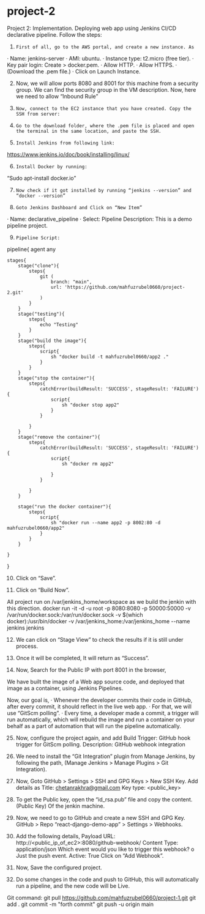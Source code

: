 # project-2



Project 2: Implementation.
Deploying web app using Jenkins CI/CD declarative pipeline.
Follow the steps:

1.     First of all, go to the AWS portal, and create a new instance. As
·       Name: jenkins-server
·       AMI: ubuntu.
·       Instance type: t2.micro (free tier).
·       Key pair login: Create > docker.pem.
·       Allow HTTP.
·       Allow HTTPS.
·       (Download the .pem file.)
·       Click on Launch Instance.
 
 
2.    Now, we will allow ports 8080 and 8001 for this machine from a security group. We can find the security group in the VM description. Now, here we need to allow “Inbound Rule”

3.     Now, connect to the EC2 instance that you have created. Copy the SSH from server:
 

4.     Go to the download folder, where the .pem file is placed and open the terminal in the same location, and paste the SSH.

5.     Install Jenkins from following link:
https://www.jenkins.io/doc/book/installing/linux/

6.     Install Docker by running:
“Sudo apt-install docker.io”

7.     Now check if it got installed by running “jenkins --version” and “docker --version”
 

8.     Goto Jenkins Dashboard and Click on “New Item”
·       Name: declarative_pipeline
·       Select: Pipeline
Description: This is a demo pipeline project.

9.     Pipeline Script:

    
pipeline{
    agent any

    stages{
        stage("clone"){
            steps{
                git (
                    branch: "main", 
                    url: 'https://github.com/mahfuzrubel0660/project-2.git'
                )
            }
        }
        stage("testing"){
            steps{
                echo "Testing"
            }
        }
        stage("build the image"){
            steps{
                script{
                    sh "docker build -t mahfuzrubel0660/app2 ."
                }
            }
        }
        stage("stop the container"){
            steps{
                catchError(buildResult: 'SUCCESS', stageResult: 'FAILURE'){
                    script{
                        sh "docker stop app2"
                    }
                }
                
            }
        }
        stage("remove the container"){
            steps{
                catchError(buildResult: 'SUCCESS', stageResult: 'FAILURE'){
                    script{
                        sh "docker rm app2"

                    }
                }
                    
            }
        }
        
        stage("run the docker container"){
            steps{
                script{
                    sh "docker run --name app2 -p 8002:80 -d mahfuzrubel0660/app2"
                }
            }
        }
        
    }
}   



 

10.  Click on “Save”.

11.  Click on “Build Now”.

All project run on /var/jenkins_home/workspace as we build the jenkin with this direction.
docker run -it -d -u root -p 8080:8080 -p 50000:50000 -v /var/run/docker.sock:/var/run/docker.sock -v $(which docker):/usr/bin/docker -v /var/jenkins_home:/var/jenkins_home --name jenkins jenkins



 

12.  We can click on “Stage View” to check the results if it is still under process.
 

13.  Once it will be completed, It will return as “Success”.
 

14.  Now, Search for the Public IP with port 8001 in the browser,
 

We have built the image of a Web app source code, and deployed that image as a container, using Jenkins Pipelines.

Now, our goal is,
·       Whenever the developer commits their code in GitHub, after every commit, it should reflect in the live web app.
·       For that, we will use “GitScm polling”.
·       Every time, a developer made a commit, a trigger will run automatically, which will rebuild the image and run a container on your behalf as a part of automation that will run the pipeline automatically.

25.  Now, configure the project again, and add
Build Trigger: GitHub hook trigger for GitScm polling.
Description: GitHub webhook integration
 

26.  We need to install the “Git Integration” plugin from Manage Jenkins, by following the path,
(Manage Jenkins > Manage Plugins > Git Integration).
 
 
27.  Now, Goto GitHub > Settings > SSH and GPG Keys > New SSH Key.
Add details as
Title: chetanrakhra@gmail.com
Key type: <public_key>
 
 
28.  To get the Public key, open the “id_rsa.pub” file and copy the content. (Public Key) 
Of the jenkin machine.
 

29.  Now, we need to go to GitHub and create a new SSH and GPG Key.
GitHub > Repo “react-django-demo-app” > Settings > Webhooks.
30.  Add the following details,
Payload URL: http://<public_ip_of_ec2>:8080/github-webhook/
Content Type: application/json
Which event would you like to trigger this webhook?
o  Just the push event.
Active: True
Click on “Add Webhook”.
 
 
31.  Now, Save the configured project.
32.  Do some changes in the code and push to GitHub, this will automatically run a pipeline, and the new code will be Live.


Git command:
git pull https://github.com/mahfuzrubel0660/project-1.git
git add .
git commit -m "forth commit"
git push -u origin main





